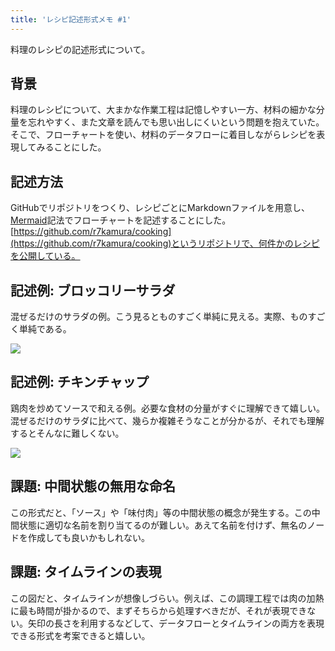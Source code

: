 ```yaml
---
title: 'レシピ記述形式メモ #1'
---
```

料理のレシピの記述形式について。

背景
--

料理のレシピについて、大まかな作業工程は記憶しやすい一方、材料の細かな分量を忘れやすく、また文章を読んでも思い出しにくいという問題を抱えていた。そこで、フローチャートを使い、材料のデータフローに着目しながらレシピを表現してみることにした。

記述方法
----

GitHubでリポジトリをつくり、レシピごとにMarkdownファイルを用意し、[Mermaid](https://mermaid-js.github.io/)記法でフローチャートを記述することにした。[https://github.com/r7kamura/cooking](https://github.com/r7kamura/cooking)というリポジトリで、何件かのレシピを公開している。

記述例: ブロッコリーサラダ
--------------

混ぜるだけのサラダの例。こう見るとものすごく単純に見える。実際、ものすごく単純である。

![](https://lh3.googleusercontent.com/docs/ADP-6oGy7nNpHwHijAJ37RsdnQTelWJTuK4MX9q7W-4Nme3nTK8GJHnlqugcQHzKcjhD8Gw3EtI4TtGzdnua7cz5Duvun33FJeGPG-QlL4OVQEnafrd0IIjIQ7vieO2CaliAwaZ2R_SsoeDkb0mlcV1gdTdSxxnlKwRqaAADQB8D8y9fKMhdPcl4NRw8vKqgyj1ykQ5vCHErQaWXwqkMDzD5XyxkbA_lp6oO8tbKYMXm61lyHFRQwFvXZcBu1y9Ta4c9xBHtxH3po83uVIN-IZl7E2_xSsqyJ9xVnDRGk6DQ1QpUrGrZrW1sXJFFLRQvsrBx5EZmE25A8EC9Dyj7YVOVlg4M6YAuPZ6o2H1VVBSaXj9SNFvPsdcIaMJwJmthwJXfUiXzDNiI47qOHwRUUq42-FWdmt_hCa3TnkpWM5jjZBkH14KbsmAZ7_gh-esSgeEIm9kvvvetUm8UU13dSp8C5kjBBVleXJHR_dwUK2s0kDiwlToJmjLh6LJ4cU1Sm6LN3zLBkSCNhMin2-mb9nHpEjbQXG8NxU4Gowl5HNEwaBsY0j7Y9VrXPKnOD4VT2vCGjLtQyf3W130KL8Xc9ESXZLAYIfdroAii1IM5Ei7sRjG8UwODO1tNWa2ltZEWlY5OWx3JtY4heklt_uDNJq2OCwpmCNn9yvTuGx8R13B9vs6t4OFEgOp9pRIAtfp-aUCF--qYos1ZOdh9iLggXXHTrGSebCfENP8g9dZjnrcude_q2oegxRkrc5ORPzWk0OBPLoT1feJNzuurZWVvANbT80juFFGBvvxYfmDR9yrQd4xZlIQCCTm0ZTFAsF85-QX8SuMaobmEenanDPk7gy5KfczmnLc3s2CUrbd_0hMqM5x5CnUuP43qFl-gqke701VzNDWaBZxSKEQxeroT3QNwYq0z8C7Z66LvsL64WhegLK5B_BMG6w0kXu_7boPbl8qyq36VFiKRPTY_BnYyEWG85XsBp5kRpPfvWC2mAfJBGO7MzaYPIkvs0wXmo2AwwAhz_dOt44rhPVkHVg-LTcPfUnsvFWGbUls2gmy1FwXf6s3hAJKzT-iSr5i2PfnlCmZZ_lW0_tUi6SV6Q95CALkBB3DLoq_bTSxO2WseUCAYec5Ds5M6cE5lLi74udeud062RgkprUT06H0Fwh0j3mLrt5S4wq__EwFaQShY-FP-s0T-dQUcBjqSIKmEPvNZWzxobfkS78DcE3EAkXS5nlDPJvU2sriewzt9dUroax-0HQ7tcZyf)

記述例: チキンチャップ
------------

鶏肉を炒めてソースで和える例。必要な食材の分量がすぐに理解できて嬉しい。混ぜるだけのサラダに比べて、幾らか複雑そうなことが分かるが、それでも理解するとそんなに難しくない。

![](https://lh3.googleusercontent.com/docs/ADP-6oGAxgVlidCmUbzKT4LkqTyNsduuVuQCNKT8SdG0otwy9LzvgPL7sz4-v5KqxU_FZizTe6k5ZaSTxjHBvjCto7EYCHttRVqx-2nIV241Gq9pOI-10yB4CjDd7DJmCd40oiglzgkcJprkvTdhYB2sW9imIU_Hlsgf29lgxS3d1jwPR3UmAyBDM_-46I2xyNNlcjF0vcFNUATu5yJTZzbz4Z5aeO7twm5odPnZShiRyZimm1UpJ3dR6Pn6H123Mjgr5LUa_Dgbu6C0nXau5GA_aNNEZR0C-lpAaZuW657_OPPiFgOP0fla65PbUq3NuEVotFKG0IByHGudo7SxoreEWVNZC7Aeq3fwpyxSvaXPWNfVsIWkRqtKDxXDrn6UxendDf_KLwfX5NMER_THN3KLQp_4VcNGnOUKaEWI-aC2XjKBjtxjEsBfa7rgdJCj-XKwSHtLMBJ2-LqRYKmcU1YZ0Tv_8XoA8FXKOh7jQO65L6gGb_fS2ZAf7MjqUGTX500OZj4NfaV8097PDQWE7ydM9J-an1_Gt_wJDylnAq0PrIdeKF_JdfiWHIKZ4H5gYV6Pj4cnVGGbyqOKe49d8cb53_QXN0wG-Mig5Tp4gXJmp7DDHC2WW8DBav100axaODXHfjt49O2ZEZz9L_MBnrmHp8gCPLbPT_phwzXQNzHMA2TL2SbNcgiVp6TVXkZ_G_0XYG4GdLCS_0D1Y_-_yboPhD__IkmcEGDVqzM6fMVpF_WNO2rUhNiks9bvOyjmifDrqdMewp6OMbdVmEUDVHWyD2WjasSox3nhQxou1BJAE6vVD7hn1ZuwOLSBKBOmnYQhC6Cfe-SDJbUM-8hCI6Ie47ty1kHyG4yD2oCBnxKlVHd2JeKNqGxok87cVzRdQaZUFVtk6Wj_9Z6aiw0__sVlABeAYMCb5PccmGHWSt_QHlAtSq2RV8lS269Pa21xyr5nFLWUHwZSeVmLNHW2_A-d3QRx1r3eSTeMHlAdizj78hqXjJWN4wityOMLJWuMSfaYweEXbFLaecwmxCYgc9oaW1lXL1w8FgBGlOS0g_s-i_r96rMMv72c-QTw4ptMfh3tHjWbVSJMoHi69kSIX2c7I5XITYgFbuDiP-y4DPCTrm7ZognsY3g563nKCB0gN_SmqBXHw0Vbup-O-3CAwwusctRTOb5bsXGkxafqLKUuPEITT62NaItivSE9fgAFBYYRgh76xsjkqoGzpolCO7Lxi0Qer2TQ6urJoyQafTXs_YDSS2NZ)

課題: 中間状態の無用な命名
--------------

この形式だと、「ソース」や「味付肉」等の中間状態の概念が発生する。この中間状態に適切な名前を割り当てるのが難しい。あえて名前を付けず、無名のノードを作成しても良いかもしれない。

課題: タイムラインの表現
-------------

この図だと、タイムラインが想像しづらい。例えば、この調理工程では肉の加熱に最も時間が掛かるので、まずそちらから処理すべきだが、それが表現できない。矢印の長さを利用するなどして、データフローとタイムラインの両方を表現できる形式を考案できると嬉しい。
